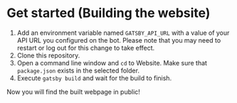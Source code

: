 # Get started (Building the website)

1. Add an environment variable named `GATSBY_API_URL` with a value of your API URL you configured on the bot.
   Please note that you may need to restart or log out for this change to take effect.
2. Clone this repository.
3. Open a command line window and `cd` to Website. Make sure that `package.json` exists in the selected folder.
4. Execute `gatsby build` and wait for the build to finish.

Now you will find the built webpage in public!